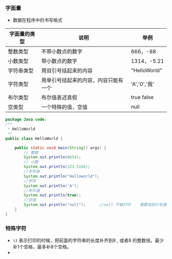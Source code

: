 ### 字面量

- 数据在程序中的书写格式

| 字面量的类型 | 说明                                 | 举例         |
| ------------ | ------------------------------------ | ------------ |
| 整数类型     | 不带小数点的数字                     | 666，-88     |
| 小数类型     | 带小数点的数字                       | 1314，-5.21  |
| 字符串类型   | 用双引号括起来的内容                 | "HelloWorld" |
| 字符类型     | 用单引号括起来的内容，内容只能有一个 | 'A','0','我' |
| 布尔类型     | 布尔值表述真假                       | true  false  |
| 空类型       | 一个特殊的值，空值                   | null         |

```java
package Java.code;
/**
 * HelloWorld
 */
public class HelloWorld {

    public static void main(String[] args) {
        // 整数
        System.out.println(6654);
        // 小数
        System.out.println(123.5156);
        //字符串
        System.out.println("Helloworld");
        //字符
        System.out.println('A');
        //布尔值
        System.out.println(true);
        //空值
        System.out.println("null");      //null 不被打印    需要加双引号通过字符串进行打印
    }
}
```

### 特殊字符

- `\t` 表示打印的时候，把前面的字符串的长度补齐到8 , 或者8 的整数倍。最少补1个空格，最多补8个空格。
- 